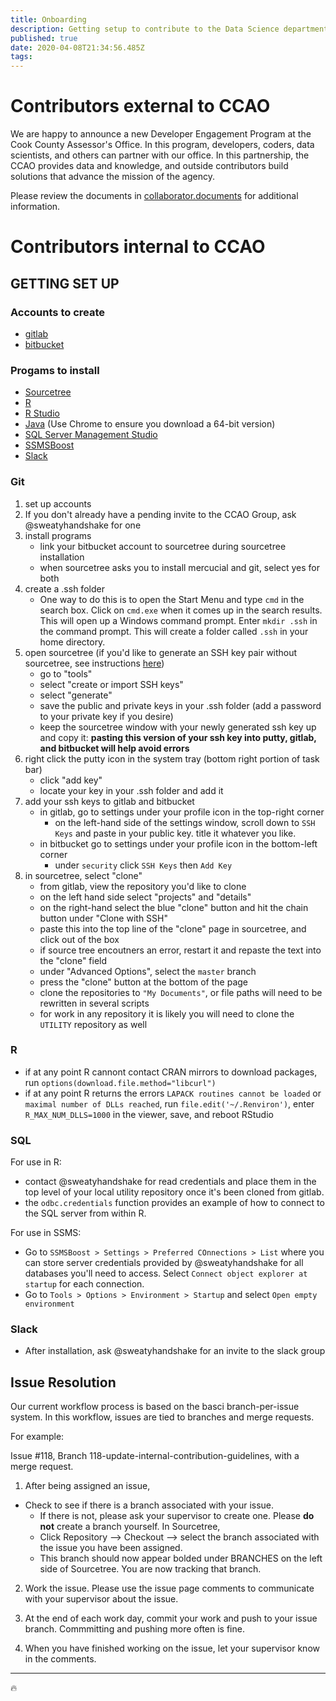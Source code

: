 ```yaml
---
title: Onboarding
description: Getting setup to contribute to the Data Science department
published: true
date: 2020-04-08T21:34:56.485Z
tags: 
---
```


# Contributors external to CCAO

We are happy to announce a new Developer Engagement Program at the Cook County Assessor's Office. In this program, developers, coders, data scientists, and others can partner with our office. In this partnership, the CCAO provides data and knowledge, and outside contributors build solutions that advance the mission of the agency.

Please review the documents in [collaborator.documents](https://gitlab.com/ccao-data-science---modeling/ccao_sf_cama_dev/tree/master/collaborator.documents) for additional information.

# Contributors internal to CCAO
## GETTING SET UP
### Accounts to create
- [gitlab](https://gitlab.com/)
- [bitbucket](https://bitbucket.org/)

### Progams to install
- [Sourcetree](https://www.sourcetreeapp.com/)
- [R](https://cloud.r-project.org/)
- [R Studio](https://download1.rstudio.org/RStudio-1.1.463.exe)
- [Java](https://www.java.com/en/download/manual.jsp) (Use Chrome to ensure you download a 64-bit version)
- [SQL Server Management Studio](https://docs.microsoft.com/en-us/sql/ssms/download-sql-server-management-studio-ssms?view=sql-server-2017)
- [SSMSBoost](https://www.ssmsboost.com/)
- [Slack](https://slack.com/downloads/windows)

### Git
1. set up accounts
2. If you don't already have a pending invite to the CCAO Group, ask @sweatyhandshake for one
3. install programs
   * link your bitbucket account to sourcetree during sourcetree installation
   * when sourcetree asks you to install mercucial and git, select yes for both
4. create a .ssh folder
   * One way to do this is to open the Start Menu and type `cmd` in the search box. Click on `cmd.exe` when it comes up in the search results. This will open up a Windows command prompt. Enter `mkdir .ssh` in the command prompt. This will create a folder called `.ssh` in your home directory.
5. open sourcetree (if you'd like to generate an SSH key pair without sourcetree, see instructions [here](https://docs.gitlab.com/ee/ssh/#generating-a-new-ssh-key-pair))
   * go to "tools"
   * select "create or import SSH keys"
   * select "generate"
   * save the public and private keys in your .ssh folder (add a password to your private key if you desire)
   * keep the sourcetree window with your newly generated ssh key up and copy it: **pasting this version of your ssh key into putty, gitlab, and bitbucket will help avoid errors**
6. right click the putty icon in the system tray (bottom right portion of task bar)
   * click "add key"
   * locate your key in your .ssh folder and add it
7. add your ssh keys to gitlab and bitbucket
   * in gitlab, go to settings under your profile icon in the top-right corner
     * on the left-hand side of the settings window, scroll down to `SSH Keys` and paste in your public key. title it whatever you like.
   * in bitbucket go to settings under your profile icon in the bottom-left corner
     * under `security` click `SSH Keys` then `Add Key`
8. in sourcetree, select "clone"
   * from gitlab, view the repository you'd like to clone
   * on the left hand side select "projects" and "details"
   * on the right-hand select the blue "clone" button and hit the chain button under "Clone with SSH"
   * paste this into the top line of the "clone" page in sourcetree, and click out of the box
   * if source tree encoutners an error, restart it and repaste the text into the "clone" field
   * under "Advanced Options", select the `master` branch
   * press the "clone" button at the bottom of the page
   * clone the repositories to `"My Documents"`, or file paths will need to be rewritten in several scripts
   * for work in any repository it is likely you will need to clone the `UTILITY` repository as well

### R
* if at any point R cannont contact CRAN mirrors to download packages, run `options(download.file.method="libcurl")`
* if at any point R returns the errors `LAPACK routines cannot be loaded` or `maximal number of DLLs reached`, run `file.edit('~/.Renviron')`, enter `R_MAX_NUM_DLLS=1000` in the viewer, save, and reboot RStudio

### SQL
For use in R:
 * contact @sweatyhandshake for read credentials and place them in the top level of your local utility repository once it's been cloned from gitlab.
 * the `odbc.credentials` function provides an example of how to connect to the SQL server from within R.

For use in SSMS:
 * Go to `SSMSBoost > Settings > Preferred COnnections > List` where you can store server credentials provided by @sweatyhandshake for all databases you'll need to access. Select `Connect object explorer at startup` for each connection.
 * Go to `Tools > Options > Environment > Startup` and select `Open empty environment`

### Slack
 * After installation, ask @sweatyhandshake for an invite to the slack group

## Issue Resolution
Our current workflow process is based on the basci branch-per-issue system. In this workflow, issues are tied to branches and merge requests.

For example: 

Issue #118, Branch 118-update-internal-contribution-guidelines, with a merge request.

1. After being assigned an issue,
* Check to see if there is a branch associated with your issue.
   * If there is not, please ask your supervisor to create one. Please **do not** create a branch yourself.
In Sourcetree,
   * Click Repository --> Checkout --> select the branch associated with the issue you have been assigned.
   * This branch should now appear bolded under BRANCHES on the left side of Sourcetree. You are now tracking that branch.
   
2. Work the issue. Please use the issue page comments to communicate with your supervisor about the issue.

3. At the end of each work day, commit your work and push to your issue branch. Commmitting and pushing more often is fine.

4. When you have finished working on the issue, let your supervisor know in the comments.

---
:fire:
